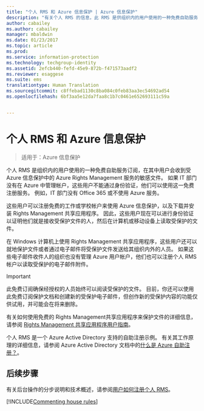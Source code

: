 ```yaml
---
title: "个人 RMS 和 Azure 信息保护 | Azure 信息保护"
description: "有关个人 RMS 的信息，此 RMS 是供组织内的用户使用的一种免费自助服务订阅，用户在下列情况下可以使用：用户收到了受 Azure Rights Management 服务保护的敏感文件，但这些用户无法进行身份验证，因为 IT 部门没有在 Azure 中管理他们的帐户。"
author: cabailey
ms.author: cabailey
manager: mbaldwin
ms.date: 01/23/2017
ms.topic: article
ms.prod: 
ms.service: information-protection
ms.technology: techgroup-identity
ms.assetid: 2efcb440-fefd-45e9-872b-f471573aadf2
ms.reviewer: esaggese
ms.suite: ems
translationtype: Human Translation
ms.sourcegitcommit: c8ffebad1130c8ba084c0feb83aa3ec54692ad54
ms.openlocfilehash: 6bf3aa5e12da7faa8c1b7c0461e652693111c59a


---
```


# <a name="rms-for-individuals-and-azure-information-protection"></a>个人 RMS 和 Azure 信息保护

>适用于：Azure 信息保护

个人 RMS 是组织内的用户使用的一种免费自助服务订阅，在其中用户会收到受 Azure 信息保护中的 Azure Rights Management 服务的敏感文件。 如果 IT 部门没有在 Azure 中管理帐户，这些用户不能通过身份验证，他们可以使用这一免费注册服务。 例如，IT 部门没有 Office 365 或不使用 Azure 服务。

这些用户可以注册免费的工作或学校帐户来使用 Azure 信息保护，以及下载并安装 Rights Management 共享应用程序。 因此，这些用户现在可以进行身份验证以证明他们就是接收受保护文件的人，然后在计算机或移动设备上读取受保护的文件。

在 Windows 计算机上使用 Rights Management 共享应用程序，这些用户还可以就地保护文件或者通过电子邮件将受保护文件发送给其组织内外的人员。 如果这些电子邮件收件人的组织也没有管理 Azure 用户帐户，他们也可以注册个人 RMS 帐户以读取受保护的电子邮件附件。

> [!IMPORTANT]
> 此免费订阅确保经授权的人员始终可以阅读受保护的文件。 目前，你还可以使用此免费订阅保护文档和创建新的受保护电子邮件，但创作新的受保护内容的功能仅供试用，并可能会在将来删除。 

有关如何使用免费的 Rights Management共享应用程序来保护文件的详细信息，请参阅 [Rights Management 共享应用程序用户指南](../rms-client/sharing-app-user-guide.md)。

个人 RMS 是一个 Azure Active Directory 支持的自助注册示例。 有关其工作原理的详细信息，请参阅 Azure Active Directory 文档中的[什么是 Azure 自助注册？](/active-directory/active-directory-self-service-signup)。 

## <a name="next-steps"></a>后续步骤
有关后台操作的分步说明和技术概述，请参阅[用户如何注册个人 RMS](rms-for-individuals-user-sign-up.md)。 

[!INCLUDE[Commenting house rules](../includes/houserules.md)]



<!--HONumber=Jan17_HO4-->


